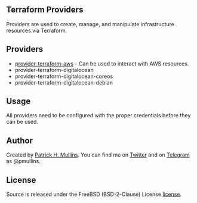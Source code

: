 ## Terraform Providers
Providers are used to create, manage, and manipulate infrastructure resources via Terraform.

## Providers
- [provider-terraform-aws](https://github.com/phmullins/terraform-providers/tree/master/provider-terraform-aws.tf) - Can be used to interact with AWS resources. 
- provider-terraform-digitalocean
- provider-terraform-digitalocean-coreos
- provider-terraform-digitalocean-debian

## Usage
All providers need to be configured with the proper credentials before they can be used.

## Author
Created by [Patrick H. Mullins](http://www.pmullins.net/about). You can find me on  [Twitter](https://twitter.com/phmullins) and on [Telegram](https://telegram.org/) as @pmullins.

## License
Source is released under the FreeBSD (BSD-2-Clause) License [license](license.md).